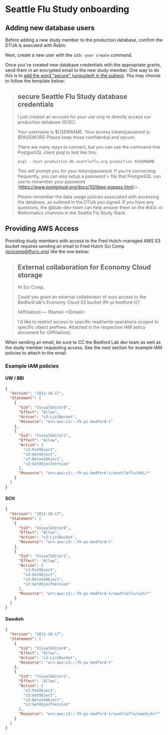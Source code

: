 # Seattle Flu Study onboarding

## Adding new database users
Before adding a new study member to the production database, confirm the DTUA is executed with Robin.

Next, create a new user with the `id3c user create` command.

Once you've created new database credentials with the appropriate grants, send them in an encrypted email to the new study member. One way to do this is to [add the word "secure" (unquoted) in the subject](https://centernet.fredhutch.org/content/dam/centernet/u/center-it/Ignite2/Fred%20Hutch%20Email%20Encryption%20Instructions%202018-11-20.pdf).
You may choose to follow the template below:

> secure Seattle Flu Study database credentials
> -----------
>
> I just created an account for your use only to directly access our production database (ID3C).
>
> Your username is $USERNAME.
> Your access token/password is: $PASSWORD
> Please keep these confidential and secure.
>
> There are many ways to connect, but you can use the command-line PostgreSQL client psql to test like this:
>
>     psql --host production.db.seattleflu.org production $USERNAME
>
> This will prompt you for your token/password. If you're connecting frequently, you can also setup a password > file that PostgreSQL can use to remember your password (https://www.postgresql.org/docs/10/libpq-pgpass.html)> .
>
> Please remember the data usage policies associated with accessing the database, as outlined in the DTUA you signed.
> If you have any questions, the @blab-dev-team can help answer them on the #id3c or #informatics channels in the Seattle Flu Study Slack.


## Providing AWS Access
Providing study members with access to the Fred Hutch-managed AWS S3 bucket requires sending an email to Fred Hutch Sci Comp (scicomp@fhcrc.org) like the one below:

> External collaboration for Economy Cloud storage
> -----------
> Hi Sci Comp,
>
> Could you grant an external collaborator of ours access to the Bedford
> lab's Economy Cloud S3 bucket (fh-pi-bedford-t)?
>
> {Affiliation} — {Name} <{Email}>
>
> I'd like to restrict access to specific read/write
> operations scoped to specific object prefixes. Attached is the
> respective IAM policy document for {Affiliation}.

When sending an email, be sure to CC the Bedford Lab dev team as well as the study member requesting access.
See the next section for example IAM policies to attach to the email.

### Example IAM policies
#### UW / BBI
```json
{
  "Version": "2012-10-17",
  "Statement": [
    {
      "Sid": "VisualEditor0",
      "Effect": "Allow",
      "Action": "s3:ListBucket",
      "Resource": "arn:aws:s3:::fh-pi-bedford-t"
    },
    {
      "Sid": "VisualEditor1",
      "Effect": "Allow",
      "Action": [
        "s3:PutObject",
        "s3:GetObject",
        "s3:DeleteObject",
        "s3:GetObjectVersion"
      ],
      "Resource": "arn:aws:s3:::fh-pi-bedford-t/seattleflu/bbi/*"
    }
  ]
}
```

#### SCH
```json
{
  "Version": "2012-10-17",
  "Statement": [
    {
      "Sid": "VisualEditor0",
      "Effect": "Allow",
      "Action": "s3:ListBucket",
      "Resource": "arn:aws:s3:::fh-pi-bedford-t"
    },
    {
      "Sid": "VisualEditor1",
      "Effect": "Allow",
      "Action": [
        "s3:PutObject",
        "s3:GetObject",
        "s3:DeleteObject",
        "s3:GetObjectVersion"
      ],
      "Resource": "arn:aws:s3:::fh-pi-bedford-t/seattleflu/sch/*"
    }
  ]
}
```

#### Swedish
```json
{
  "Version": "2012-10-17",
  "Statement": [
    {
      "Sid": "VisualEditor0",
      "Effect": "Allow",
      "Action": "s3:ListBucket",
      "Resource": "arn:aws:s3:::fh-pi-bedford-t"
    },
    {
      "Sid": "VisualEditor1",
      "Effect": "Allow",
      "Action": [
        "s3:PutObject",
        "s3:GetObject",
        "s3:DeleteObject",
        "s3:GetObjectVersion"
      ],
      "Resource": "arn:aws:s3:::fh-pi-bedford-t/seattleflu/swedish/*"
    }
  ]
}
```
